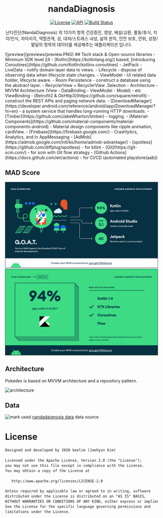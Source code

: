 <h1 align="center">nandaDiagnosis</h1>

<p align="center">
  <a href="https://opensource.org/licenses/Apache-2.0"><img alt="License" src="https://img.shields.io/badge/License-Apache%202.0-blue.svg"/></a>
  <a href="https://android-arsenal.com/api?level=24"><img alt="API" src="https://img.shields.io/badge/API-24%2B-brightgreen.svg?style=flat"/></a>
  <a href="https://github.com/keelim/nandaDiagnosis/actions"><img alt="Build Status" src="https://github.com/keelim/nandaDiagnosis/actions/workflows/android.yml/badge.svg"/></a> 
</p>

<p align="center">  
난다진단(NandaDiagnosis) 의 13가지 항목 건강증진, 영양, 배설/교환, 활동/휴식, 지각/인식, 자아지각, 역할관계, 성, 대처/스트레스 내성, 삶의 원칙, 안전 보호, 안위, 성장/발달의 항목의 데이터를 제공해주는 애플리케이션 입니다.
</p>
![preview](previews/preview.PNG)
## Tech stack & Open-source libraries
- Minimum SDK level 24
- [Kotlin](https://kotlinlang.org/) based, [introducing Coroutines](https://github.com/Kotlin/kotlinx.coroutines) 
- JetPack
  - LiveData - notify domain layer data to views.
  - Lifecycle - dispose of observing data when lifecycle state changes.
  - ViewModel - UI related data holder, lifecycle aware.
  - Room Persistence - construct a database using the abstract layer.
  - RecyclerView + RecyclerView .Selection
- Architecture
  - MVVM Architecture (View - DataBinding - ViewModel - Model)
  - etc ViewBinding
- [Retrofit2 & OkHttp3](https://github.com/square/retrofit) - construct the REST APIs and paging network data.
- [DownloadManager](https://developer.android.com/reference/android/app/DownloadManager?hl=en)  - a system service that handles long-running HTTP downloads.
- [Timber](https://github.com/JakeWharton/timber) - logging.
- [Material-Components](https://github.com/material-components/material-components-android) - Material design components like ripple animation, cardView.
- [Firebase](https://firebase.google.com/) - Crashlytics, Analytics, and in AppMessaging
- [AdMob](https://admob.google.com/intl/ko/home/admob-advantage/)
- [spotless](https://github.com/diffplug/spotless) - for ktlint
- [Git](https://git-scm.com/) - for scm with Git flow strategy
- [Github Actions](https://docs.github.com/en/actions) - for CI/CD (automated playstore(aab))

## MAD Score
![summary](previews/summary.PNG)
![kotlin](previews/kotlin.PNG)




## Architecture
Pokedex is based on MVVM architecture and a repository pattern.

![architecture](https://user-images.githubusercontent.com/24237865/77502018-f7d36000-6e9c-11ea-92b0-1097240c8689.png)

## Data

![mark](https://nanda.org/wp-content/themes/webfitters/assets/images/logo.png)
used [nandadaignosis data](https://nanda.org/) data source 

# License
```xml
Designed and developed by 2020 keelim (Jaehyun Kim)

Licensed under the Apache License, Version 2.0 (the "License");
you may not use this file except in compliance with the License.
You may obtain a copy of the License at

   http://www.apache.org/licenses/LICENSE-2.0

Unless required by applicable law or agreed to in writing, software
distributed under the License is distributed on an "AS IS" BASIS,
WITHOUT WARRANTIES OR CONDITIONS OF ANY KIND, either express or implied.
See the License for the specific language governing permissions and
limitations under the License.
```